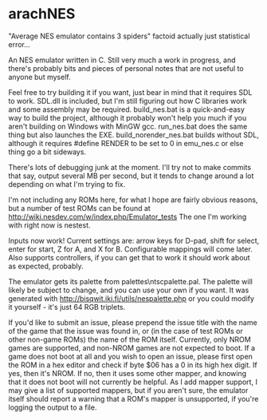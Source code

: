 # arachNES
"Average NES emulator contains 3 spiders" factoid actually just statistical error...

An NES emulator written in C. Still very much a work in progress, and there's probably bits and pieces of personal notes that are not useful to anyone but myself.

Feel free to try building it if you want, just bear in mind that it requires SDL to work. SDL.dll is included, but I'm still figuring out how C libraries work and some assembly may be required. build_nes.bat is a quick-and-easy way to build the project, although it probably won't help you much if you aren't building on Windows with MinGW gcc. run_nes.bat does the same thing but also launches the EXE. build_norender_nes.bat builds without SDL, although it requires #define RENDER to be set to 0 in emu_nes.c or else thing go a bit sideways.

There's lots of debugging junk at the moment. I'll try not to make commits that say, output several MB per second, but it tends to change around a lot depending on what I'm trying to fix.

I'm not including any ROMs here, for what I hope are fairly obvious reasons, but a number of test ROMs can be found at http://wiki.nesdev.com/w/index.php/Emulator_tests The one I'm working with right now is nestest.

Inputs now work! Current settings are: arrow keys for D-pad, shift for select, enter for start, Z for A, and X for B. Configurable mappings will come later. Also supports controllers, if you can get that to work it should work about as expected, probably.

The emulator gets its palette from palettes\ntscpalette.pal. The palette will likely be subject to change, and you can use your own if you want. It was generated with http://bisqwit.iki.fi/utils/nespalette.php or you could modify it yourself - it's just 64 RGB triplets.

If you'd like to submit an issue, please prepend the issue title with the name of the game that the issue was found in, or (in the case of test ROMs or other non-game ROMs) the name of the ROM itself. Currently, only NROM games are supported, and non-NROM games are not expected to boot. If a game does not boot at all and you wish to open an issue, please first open the ROM in a hex editor and check if byte $06 has a 0 in its high hex digit. If yes, then it's NROM. If no, then it uses some other mapper, and knowing that it does not boot will not currently be helpful. As I add mapper support, I may give a list of supported mappers, but if you aren't sure, the emulator itself should report a warning that a ROM's mapper is unsupported, if you're logging the output to a file.

